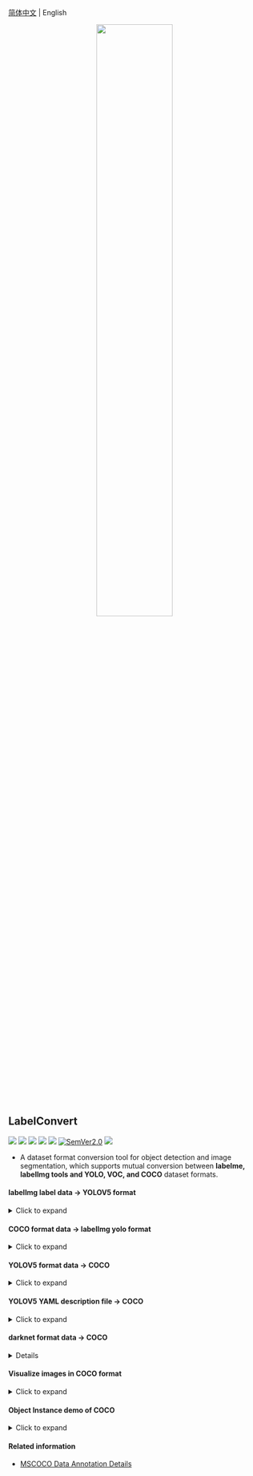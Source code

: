 [简体中文](../README.md) | English

<div align="center">
  <img src="https://github.com/RapidAI/YOLO2COCO/releases/download/v0/LabelConvertv3.png" width="55%" height="55%"/>
</div>

## LabelConvert

<p align="left">
    <a href=""><img src="https://img.shields.io/badge/Python-3.6+-aff.svg"></a>
    <a href=""><img src="https://img.shields.io/badge/OS-Linux%2C%20Win%2C%20Mac-pink.svg"></a>
    <a href="https://github.com/RapidAI/YOLO2COCO/graphs/contributors"><img src="https://img.shields.io/github/contributors/RapidAI/YOLO2COCO?color=9ea"></a>
    <a href="https://github.com/RapidAI/YOLO2COCO/stargazers"><img src="https://img.shields.io/github/stars/RapidAI/YOLO2COCO?color=ccf" ></a>
    <a href=". /LICENSE"><img src="https://img.shields.io/badge/License-Apache%202-dfd.svg"></a>
    <a href="https://semver.org/"><img alt="SemVer2.0" src="https://img.shields.io/badge/SemVer-2.0-brightgreen"></a>
    <a href="https://github.com/psf/black"><img src="https://img.shields.io/badge/code%20style-black-000000.svg"></a>
</p>

- A dataset format conversion tool for object detection and image segmentation, which supports mutual conversion between **labelme, labelImg tools and YOLO, VOC, and COCO** dataset formats.

#### labelImg label data → YOLOV5 format
<details>
    <summary>Click to expand</summary>

- Convert the yolo data format marked by the [labelImg](https://github.com/tzutalin/labelImg) library to YOLOV5 format data with one click.
- The labelImg label data directory structure is as follows (see `dataset/labelImg_dataset` for details):
  ````text
    labelImg_dataset
    ├── classes.txt
    ├── images(13).jpg
    ├── images(13).txt
    ├── images(3).jpg
    ├── images(3).txt
    ├── images4.jpg
    ├── images4.txt
    ├── images5.jpg
    ├── images5.txt
    ├── images6.jpg
    ├── images7.jpg
    └── images7.txt
  ````
- Convert
    ```shell
    python labelImg_2_yolov5.py --src_dir dataset/labelImg_dataset \
                                --out_dir dataset/labelImg_dataset_output \
                                --val_ratio 0.2 \
                                --have_test true \
                                --test_ratio 0.2
    ```
    - `--src_dir`: the directory where labelImg is stored after labeling.
    - `--out_dir`: the location where the data is stored after conversion.
    - `--val_ratio`: the ratio of the generated validation set to the whole data, default is `0.2`.
    - `--have_test`: whether to generate the test part of the data, the default is `True`.
    - `--test_ratio`: percentage of the whole data of the test data, default is `0.2`.

- Converted directory structure (see `dataset/labelImg_dataset_output` for details):
  ````text
  labelImg_dataset_output/
    ├── classes.txt
    ├── images
    │   ├── images(13).jpg
    │   ├── images(3).jpg
    │   ├── images4.jpg
    │   ├── images5.jpg
    │   └── images7.jpg
    ├── labels
    │   ├── images(13).txt
    │   ├── images(3).txt
    │   ├── images4.txt
    │   ├── images5.txt
    │   └── images7.txt
    ├── non_labels        # This is the catalog without the labeled images.
    │   └── images6.jpg
    ├── test.txt
    ├── train.txt
    └── val.txt
  ````
- You can further directly convert the `dataset/labelImg_dataset_output` directory to COCO
  ```shell
  python yolov5_2_coco.py --data_dir dataset/labellImg_dataset_output
  ````
</details>

#### COCO format data → labelImg yolo format
<details>
    <summary>Click to expand</summary>

- One-click conversion of COCO format data to labelImg labeled yolo format data.
- COCO format directory structure（see `dataset/YOLOV5_COCO_format` for details）：
  ```text
  YOLOV5_COCO_format
    ├── annotations
    │   ├── instances_train2017.json
    │   └── instances_val2017.json
    ├── train2017
    │   ├── 000000000001.jpg
    │   └── 000000000002.jpg
    └── val2017
        └── 000000000001.jpg
  ```
- Convert
  ```bash
  python coco_2_labelImg.py --data_dir dataset/YOLOV5_COCO_format
  ```
  - `--data_dir`: the directory where the COCO format dataset is located. Default is `dataset/YOLOV5_COCO_format`.
- Converted directory structure (see `dataset/COCO_labelImg_format` for details):
  ```text
  COCO_labelImg_format
    ├── train
    │   ├── 000000000001.jpg
    │   ├── 000000000001.txt
    │   |-- 000000000002.jpg
    │   └── classes.txt
    └── val
        ├── 000000000001.jpg
        ├── 000000000001.txt
        └── classes.txt
  ```
- For the converted directory, you can directly use the [labelImg](https://github.com/tzutalin/labelImg)  library to open it directly and change the label. The specific commands are as follows:
  ```shell
  $ cd dataset/COCO_labelImg_format
  $ labelImg train train/classes.txt

  # or
  $ labelImg val val/classes.txt
  ```
</details>

#### YOLOV5 format data → COCO
<details>
    <summary>Click to expand</summary>

- Some background images can be added to the training by directly placing them into the `backgroud_images` directory.
- The conversion program will automatically scan this directory and add it to the training set, allowing seamless integration with subsequent [YOLOX](https://github.com/Megvii-BaseDetection/YOLOX) training.
- YOLOV5 training format directory structure (see `dataset/YOLOV5` for details).
    ```text
    YOLOV5
    ├── classes.txt
    ├── background_images  # usually images that are easily confused with the object to be detected
    │   └── bg1.jpeg
    ├── images
    │   ├── images(13).jpg
    │   └── images(3).jpg
    ├── labels
    │   ├── images(13).txt
    │   └── images(3).txt
    ├── train.txt
    └── val.txt
    ```
- The image paths in train.txt and val.txt can be either:
  - Path relative to **root directory**:
      ```text
      dataset/YOLOV5/images/images(3).jpg
      ```
  - Path relative to **dataset/YOLOV5**:
      ```text
      images/images(3).jpg
      ```
- Convert
    ```shell
  python yolov5_2_coco.py --data_dir dataset/YOLOV5 --mode_list train,val
  ```
  - `--data_dir`: the directory where the collated dataset is located
  - `--mode_list`: specify the generated json, provided that there is a corresponding txt file, which can be specified separately. (e.g. `train,val,test`)

- The structure of the converted directory (see `dataset/YOLOV5_COCO_format` for details)
    ```text
    YOLOV5_COCO_format
    ├── annotations
    │   ├── instances_train2017.json
    │   └── instances_val2017.json
    ├── train2017
    │   ├── 000000000001.jpg
    │   └── 000000000002.jpg  # This is the background image.
    └── val2017
        └── 000000000001.jpg
    ```
</details>

#### YOLOV5 YAML description file → COCO
<details>
    <summary>Click to expand</summary>

- The YOLOV5 yaml data file needs to contain.
    ```text
    YOLOV5_yaml
    ├── images
    │   ├── train
    │   │   ├── images(13).jpg
    │   │   └── images(3).jpg
    │   └── val
    │       ├── images(13).jpg
    │       └── images(3).jpg
    ├── labels
    │   ├── train
    │   │   ├── images(13).txt
    │   │   └── images(3).txt
    │   └── val
    │       ├── images(13).txt
    │       └── images(3).txt
    └── sample.yaml
    ```

- Convert
  ```shell
  python yolov5_yaml_2_coco.py --yaml_path dataset/YOLOV5_yaml/sample.yaml
  ```
</details>

#### darknet format data → COCO
<details>

- Darknet training data directory structure (see `dataset/darknet` for details).
  ```text
  darknet
  ├── class.names
  ├── gen_config.data
  ├── gen_train.txt
  ├── gen_valid.txt
  └── images
      ├── train
      └── valid
  ```

- Convert
  ```shell
  python darknet_2_coco.py --data_path dataset/darknet/gen_config.data
  ```
</details>

#### Visualize images in COCO format
<details>
    <summary>Click to expand</summary>

```shell
python coco_visual.py --vis_num 1 \
                    --json_path dataset/YOLOV5_COCO_format/annotations/instances_train2017.json \
                    --img_dir dataset/YOLOV5_COCO_format/train2017
```

- `--vis_num`: specify the index of the image to be viewed
- `--json_path`: path to the json file of the image to view
- `--img_dir`: view the directory where the image is located

</details>

#### Object Instance demo of COCO
<details>
    <summary>Click to expand</summary>

```json
{
    "info": {
      "year": 2022,
      "version": "1.0",
      "description": "For object detection",
      "date_created": "2022"
    },
    "licenses":  [{
        "id": 1,
        "name": "Apache License v2.0",
        "url": "https://github.com/RapidAI/YOLO2COCO/LICENSE"
    }],
    "images": [{
        "date_captured": "2022",
        "file_name": "000000000001.jpg",
        "id": 1,
        "height": 224,
        "width": 224
    }, {
        "date_captured": "2022",
        "file_name": "000000000002.jpg",
        "id": 2,
        "height": 424,
        "width": 550
    }],
    "annotations": [{
        "segmentation": [[18.00, 2.99, 105.00, 2.99, 105.00, 89.00, 18.00, 89.00]],
        "area": 7482.011,
        "iscrowd": 0,
        "image_id": 1,  // Corresponding to the ID in images
        "bbox": [18.00, 2.99, 87.00, 86.00],  // [x, y, w, h], (x,y) is the left top point of the box. w,h is the width and height of the box.
        "category_id": 1,  // Corresponding to the ID in categories.
        "id": 1  // Number that uniquely distinguishes different dimension instances
    }, {
        "segmentation": [
            [126.99, 3.99, 210.99, 3.99, 210.99, 88.99, 126.99, 88.99]
        ],
        "area": 7139.994,
        "iscrowd": 0,
        "image_id": 1,
        "bbox": [126.99, 3.99, 84.0, 84.99],
        "category_id": 1,
        "id": 2
    }],
    "categories": [{
        "supercategory": "stamp",
        "id": 1,
        "name": "stamp"
    }]
}
```
</details>

#### Related information
- [MSCOCO Data Annotation Details](https://blog.csdn.net/wc781708249/article/details/79603522)
